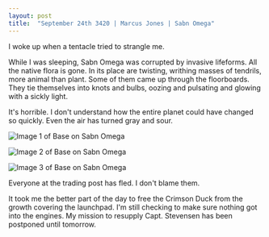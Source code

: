 ```yaml
---
layout: post
title:  "September 24th 3420 | Marcus Jones | Sabn Omega"
---
```


<p>I woke up when a tentacle tried to strangle me.</p>

<p>While I was sleeping, Sabn Omega was corrupted by invasive lifeforms. All the native flora is gone. In its place are twisting, writhing masses of tendrils, more animal than plant. Some of them came up through the floorboards. They tie themselves into knots and bulbs, oozing and pulsating and glowing with a sickly light.</p>

<p>It's horrible. I don't understand how the entire planet could have changed so quickly. Even the air has turned gray and sour.</p>

![Image 1 of Base on Sabn Omega](https://nms-seventh-fleet.github.io/images/jones_3420-9-24_001.png)

![Image 2 of Base on Sabn Omega](https://nms-seventh-fleet.github.io/images/jones_3420-9-24_002.png)

![Image 3 of Base on Sabn Omega](https://nms-seventh-fleet.github.io/images/jones_3420-9-24_003.png)

<p>Everyone at the trading post has fled. I don't blame them.</p>

<p>It took me the better part of the day to free the Crimson Duck from the growth covering the launchpad. I'm still checking to make sure nothing got into the engines. My mission to resupply Capt. Stevensen has been postponed until tomorrow.</p>

<!--more-->



